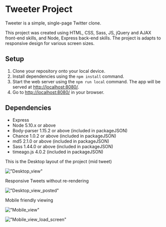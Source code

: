 # Tweeter Project

Tweeter is a simple, single-page Twitter clone.

This project was created using HTML, CSS, Sass, JS, jQuery and AJAX front-end skills, and Node, Express back-end skills. The project is adapts to responsive design for various screen sizes.

## Setup

1. Clone your repository onto your local device.
3. Install dependencies using the `npm install` command.
3. Start the web server using the `npm run local` command. The app will be served at <http://localhost:8080/>.
4. Go to <http://localhost:8080/> in your browser.

## Dependencies

- Express 
- Node 5.10.x or above
- Body-parser 1.15.2 or above (included in packageJSON)
- Chance 1.0.2 or above (included in packageJSON)
- md5 2.1.0 or above (included in packageJSON)
- Sass 1.44.0 or above (included in packageJSON)
- timeago.js 4.0.2 (included in packageJSON)

This is the Desktop layout of the project (mid tweet)

!["Desktop_view"]('/docs/desktopview_tweeter.PNG)

Responsive Tweets without re-rendering

!["Desktop_view_posted"]('/docs/desktopview_tweeterpost.PNG)

Mobile friendly viewing 

!["Mobile_view"]('/docs/mobileview_tweeter.PNG)

!["Mobile_view_load_screen"]('/docs/mobileview_tweeter2.PNG)